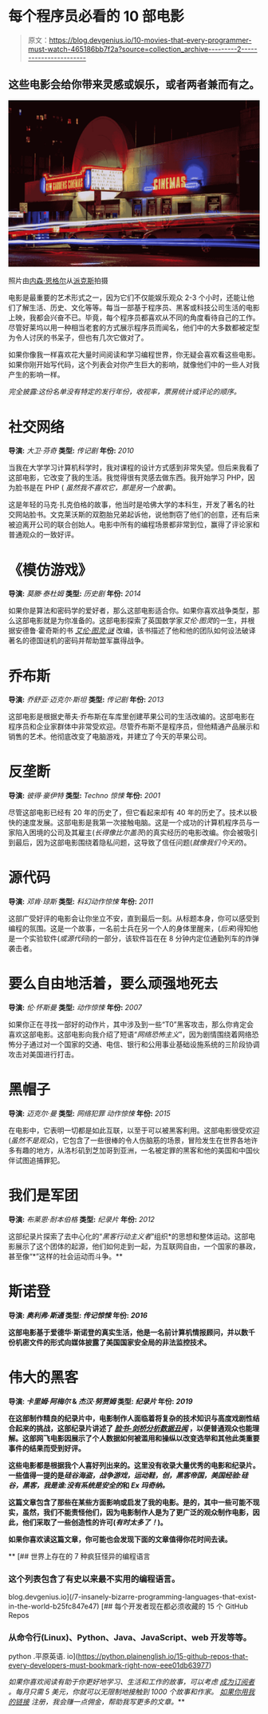 # 每个程序员必看的 10 部电影

> 原文：<https://blog.devgenius.io/10-movies-that-every-programmer-must-watch-465186bb7f2a?source=collection_archive---------2----------------------->

## 这些电影会给你带来灵感或娱乐，或者两者兼而有之。

![](img/a339b13494edc8487d3a045345ac9b6c.png)

照片由[内森·恩格尔](https://www.pexels.com/@nathan-engel-50858?utm_content=attributionCopyText&utm_medium=referral&utm_source=pexels)从[派克斯](https://www.pexels.com/photo/time-lapse-photography-of-car-lights-in-front-of-cinema-436413/?utm_content=attributionCopyText&utm_medium=referral&utm_source=pexels)拍摄

电影是最重要的艺术形式之一，因为它们不仅能娱乐观众 2-3 个小时，还能让他们了解生活、历史、文化等等。每当一部基于程序员、黑客或科技公司生活的电影上映，我都会兴奋不已。毕竟，每个程序员都喜欢从不同的角度看待自己的工作。尽管好莱坞以用一种相当老套的方式展示程序员而闻名，他们中的大多数都被定型为令人讨厌的书呆子，但也有几次它做对了。

如果你像我一样喜欢花大量时间阅读和学习编程世界，你无疑会喜欢看这些电影。如果你刚开始写代码，这个列表会对你产生巨大的影响，就像他们中的一些人对我产生的影响一样。

*完全披露:这份名单没有特定的发行年份，收视率，票房统计或评论的顺序。*

# 社交网络

**导演:** *大卫·芬奇*
**类型:** *传记剧* **年份:** *2010*

当我在大学学习计算机科学时，我对课程的设计方式感到非常失望。但后来我看了这部电影，它改变了我的生活。我觉得很有灵感去做东西。我开始学习 PHP，因为脸书是在 PHP ( *虽然我不喜欢它，那是另一个故事*)。

这是年轻的马克·扎克伯格的故事，他当时是哈佛大学的本科生，开发了著名的社交网站脸书。文克莱沃斯的双胞胎兄弟起诉他，说他剽窃了他们的创意，还有后来被迫离开公司的联合创始人。电影中所有的编程场景都非常到位，赢得了评论家和普通观众的一致好评。

# 《模仿游戏》

**导演:** *莫滕·泰杜姆*
**类型:** *历史剧* **年份:** *2014*

如果你是算法和密码学的爱好者，那么这部电影适合你。如果你喜欢战争类型，那么这部电影就是为你准备的。这部电影探索了英国数学家*艾伦·图灵*的一生，并根据安德鲁·霍奇斯的书 [*艾伦·图灵:谜*](https://en.wikipedia.org/wiki/Alan_Turing:_The_Enigma) 改编，该书描述了他和他的团队如何设法破译著名的德国谜机的密码并帮助盟军赢得战争。

# 乔布斯

**导演:** *乔舒亚·迈克尔·斯坦*
**类型:** *传记剧* **年份:** *2013*

这部电影是根据史蒂夫·乔布斯在车库里创建苹果公司的生活改编的。这部电影在程序员和企业家群体中非常受欢迎。尽管乔布斯不是程序员，但他精通产品展示和销售的艺术。他彻底改变了电脑游戏，并建立了今天的苹果公司。

# **反垄断**

**导演:** *彼得·豪伊特*
**类型:** *Techno 惊悚* **年份:** *2001*

尽管这部电影已经有 20 年的历史了，但它看起来却有 40 年的历史了。技术以极快的速度发展。这部电影是我第一次接触电脑。这是一个成功的计算机程序员与一家陷入困境的公司及其雇主(*长得像比尔盖茨*)的真实经历的电影改编。你会被吸引到最后，因为这部电影围绕着隐私问题，这导致了信任问题(*就像我们今天的*)。

# 源代码

**导演:** *邓肯·琼斯*
**类型:** *科幻动作惊悚* **年份:** *2011*

这部广受好评的电影会让你坐立不安，直到最后一刻。从标题本身，你可以感受到编程的氛围。这是一个故事，一名前士兵在另一个人的身体里醒来，(*后来*)得知他是一个实验软件(*或源代码*)的一部分，该软件旨在在 8 分钟内定位通勤列车的炸弹袭击者。

# 要么自由地活着，要么顽强地死去

**导演:** *伦·怀斯曼*
**类型:** *动作惊悚* **年份:** *2007*

如果你正在寻找一部好的动作片，其中涉及到一些“T0”黑客攻击，那么你肯定会喜欢这部电影。这部电影向我介绍了短语“*网络恐怖主义*”，因为剧情围绕着网络恐怖分子通过对一个国家的交通、电信、银行和公用事业基础设施系统的三阶段协调攻击对美国进行打击。

# 黑帽子

**导演:** *迈克尔·曼*
**类型:** *网络犯罪* *动作惊悚* **年份:** *2015*

在电影中，它表明一切都是如此互联，以至于可以被黑客利用。这部电影很受欢迎(*虽然不是观众*)，它包含了一些很棒的令人伤脑筋的场景，冒险发生在世界各地许多有趣的地方，从洛杉矶到芝加哥到亚洲，一名被定罪的黑客和他的美国和中国伙伴试图追捕罪犯。

# 我们是军团

**导演:** *布莱恩·耐本伯格*
**类型:** *纪录片* **年份:** *2012*

这部纪录片探索了去中心化的“*黑客行动主义者*”组织[](https://en.wikipedia.org/wiki/Anonymous_(hacker_group))*的思想和整体运动。这部电影展示了这个团体的起源，他们如何走到一起，为互联网自由，一个国家的暴政，甚至像“*”这样的社会运动而斗争。**

# **斯诺登**

****导演:** *奥利弗·斯通*
**类型:** *传记惊悚* **年份:** *2016***

**这部电影基于爱德华·斯诺登的真实生活，他是一名前计算机情报顾问，并以数千份机密文件的形式向媒体披露了美国国家安全局的非法监控技术。**

# **伟大的黑客**

****导演:** *卡里姆·阿梅尔* & *杰汉·努贾姆*
**类型:** *纪录片* **年份:** *2019***

**在这部制作精良的纪录片中，电影制作人面临着将复杂的技术知识与高度戏剧性结合起来的挑战，这部纪录片讲述了 [*脸书-剑桥分析数据丑闻*](https://en.wikipedia.org/wiki/Facebook%E2%80%93Cambridge_Analytica_data_scandal) ，以便普通观众也能理解。这部网飞电影因展示了个人数据如何被滥用和操纵以改变选举和其他此类重要事件的结果而受到好评。**

**这些电影都是根据我个人喜好列出来的。这里没有收录大量优秀的电影和纪录片。一些值得一提的是*硅谷海盗，战争游戏，运动鞋，创，黑客帝国，美国经验:硅谷，黑客，我是谁:没有系统是安全的*和 *Ex 玛奇纳。***

**这篇文章包含了那些在某些方面影响或启发了我的电影。是的，其中一些可能不现实，虽然，我们不能责怪他们，因为电影制作人是为了更广泛的观众制作电影，因此，他们采取了一些创造性的许可(*有时太多了！*)。**

**如果你喜欢读这篇文章，你可能也会发现下面的文章值得你花时间去读。**

**[](/7-insanely-bizarre-programming-languages-that-exist-in-the-world-b25fc847e47) [## 世界上存在的 7 种疯狂怪异的编程语言

### 这个列表包含了有史以来最不实用的编程语言。

blog.devgenius.io](/7-insanely-bizarre-programming-languages-that-exist-in-the-world-b25fc847e47) [](https://python.plainenglish.io/15-github-repos-that-every-developers-must-bookmark-right-now-eee01db63977) [## 每个开发者现在都必须收藏的 15 个 GitHub Repos

### 从命令行(Linux)、Python、Java、JavaScript、web 开发等等。

python .平原英语. io](https://python.plainenglish.io/15-github-repos-that-every-developers-must-bookmark-right-now-eee01db63977) 

*如果你喜欢阅读有助于你更好地学习、生活和工作的故事，可以考虑* [*成为订阅者*](https://viveknaskar.medium.com/subscribe) *。每月只需 5 美元，你就可以无限制地接触到 1000 个故事和作家。* [*如果你用我的链接*](https://viveknaskar.medium.com/membership) *注册，我会赚一点佣金，帮助我写更多的文章。***